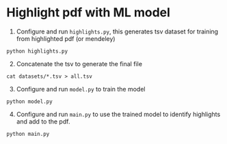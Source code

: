 # Highlight pdf with ML model

1. Configure and run ``highlights.py``, this generates tsv dataset for training from highlighted pdf (or mendeley)
```
python highlights.py
```
2. Concatenate the tsv to generate the final file
```
cat datasets/*.tsv > all.tsv
```
3. Configure and run ``model.py`` to train the model
```
python model.py
```
4. Configure and run ``main.py`` to use the trained model to identify highlights and add to the pdf.
```
python main.py
```